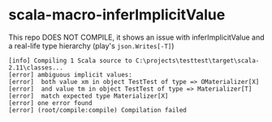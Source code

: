 # scala-macro-inferImplicitValue

This repo DOES NOT COMPILE, it shows an issue with inferImplicitValue and a real-life type hierarchy (play's `json.Writes[-T]`)

    [info] Compiling 1 Scala source to C:\projects\testtest\target\scala-2.11\classes...
    [error] ambiguous implicit values:
    [error]  both value xm in object TestTest of type => OMaterializer[X]
    [error]  and value tm in object TestTest of type => Materializer[T]
    [error]  match expected type Materializer[X]
    [error] one error found
    [error] (root/compile:compile) Compilation failed
